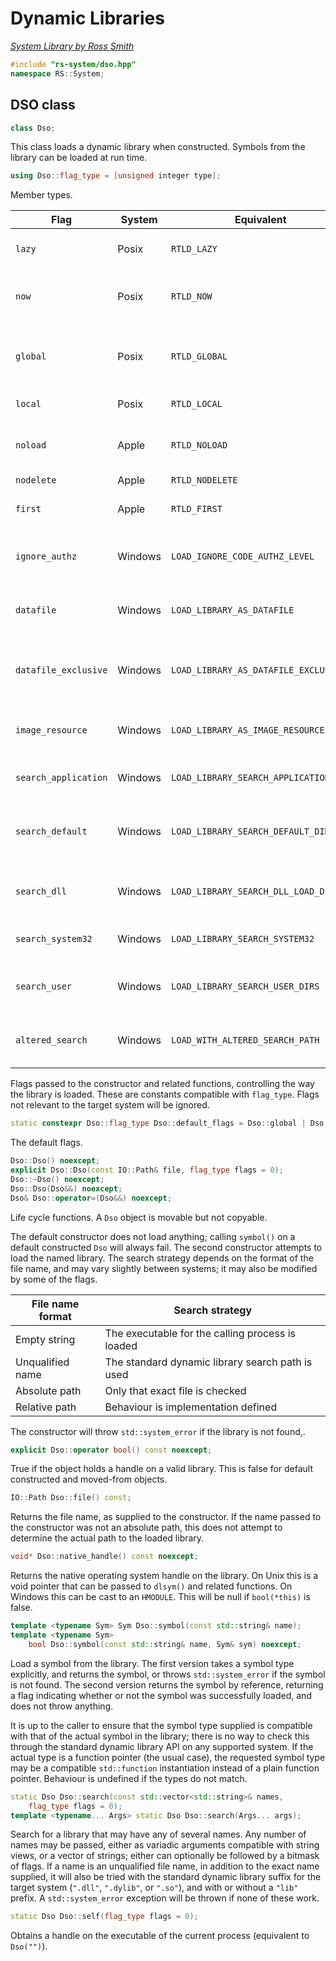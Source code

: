 # Dynamic Libraries

_[System Library by Ross Smith](index.html)_

```c++
#include "rs-system/dso.hpp"
namespace RS::System;
```

## DSO class ##

```c++
class Dso;
```

This class loads a dynamic library when constructed. Symbols from the library
can be loaded at run time.

```c++
using Dso::flag_type = [unsigned integer type];
```

Member types.

| Flag                  | System   | Equivalent                             | Behaviour                                               |
| ----                  | ------   | ----------                             | ---------                                               |
| `lazy`                | Posix    | `RTLD_LAZY`                            | Relocations may be delayed                              |
| `now`                 | Posix    | `RTLD_NOW`                             | Relocations are performed immediately                   |
| `global`              | Posix    | `RTLD_GLOBAL`                          | Symbols are available when relocating other libraries   |
| `local`               | Posix    | `RTLD_LOCAL`                           | Symbols are not visible                                 |
| `noload`              | Apple    | `RTLD_NOLOAD`                          | Do not load, succeed only if already loaded             |
| `nodelete`            | Apple    | `RTLD_NODELETE`                        | Never unload                                            |
| `first`               | Apple    | `RTLD_FIRST`                           | Search only this library for symbols                    |
| `ignore_authz`        | Windows  | `LOAD_IGNORE_CODE_AUTHZ_LEVEL`         | Do not check software restriction policies              |
| `datafile`            | Windows  | `LOAD_LIBRARY_AS_DATAFILE`             | Map address space as data, do not execute               |
| `datafile_exclusive`  | Windows  | `LOAD_LIBRARY_AS_DATAFILE_EXCLUSIVE`   | Map address space as data, with exclusive write access  |
| `image_resource`      | Windows  | `LOAD_LIBRARY_AS_IMAGE_RESOURCE`       | Map address space as image, do not execute              |
| `search_application`  | Windows  | `LOAD_LIBRARY_SEARCH_APPLICATION_DIR`  | Search application directory only                       |
| `search_default`      | Windows  | `LOAD_LIBRARY_SEARCH_DEFAULT_DIRS`     | Search application, system, and user-added directories  |
| `search_dll`          | Windows  | `LOAD_LIBRARY_SEARCH_DLL_LOAD_DIR`     | Search DLL directory for its dependencies               |
| `search_system32`     | Windows  | `LOAD_LIBRARY_SEARCH_SYSTEM32`         | Search system directory only                            |
| `search_user`         | Windows  | `LOAD_LIBRARY_SEARCH_USER_DIRS`        | Search user-added directories only                      |
| `altered_search`      | Windows  | `LOAD_WITH_ALTERED_SEARCH_PATH`        | Use alternative standard search path                    |

Flags passed to the constructor and related functions, controlling the way the
library is loaded. These are constants compatible with `flag_type`. Flags not
relevant to the target system will be ignored.

```c++
static constexpr Dso::flag_type Dso::default_flags = Dso::global | Dso::now;
```

The default flags.

```c++
Dso::Dso() noexcept;
explicit Dso::Dso(const IO::Path& file, flag_type flags = 0);
Dso::~Dso() noexcept;
Dso::Dso(Dso&&) noexcept;
Dso& Dso::operator=(Dso&&) noexcept;
```

Life cycle functions. A `Dso` object is movable but not copyable.

The default constructor does not load anything; calling `symbol()` on a
default constructed `Dso` will always fail. The second constructor attempts
to load the named library. The search strategy depends on the format of the
file name, and may vary slightly between systems; it may also be modified by
some of the flags.

| File name format  | Search strategy                                   |
| ----------------  | ---------------                                   |
| Empty string      | The executable for the calling process is loaded  |
| Unqualified name  | The standard dynamic library search path is used  |
| Absolute path     | Only that exact file is checked                   |
| Relative path     | Behaviour is implementation defined               |

The constructor will throw `std::system_error` if the library is not found,.

```c++
explicit Dso::operator bool() const noexcept;
```

True if the object holds a handle on a valid library. This is false for
default constructed and moved-from objects.

```c++
IO::Path Dso::file() const;
```

Returns the file name, as supplied to the constructor. If the name passed to
the constructor was not an absolute path, this does not attempt to determine
the actual path to the loaded library.

```c++
void* Dso::native_handle() const noexcept;
```

Returns the native operating system handle on the library. On Unix this is a
void pointer that can be passed to `dlsym()` and related functions. On Windows
this can be cast to an `HMODULE`. This will be null if `bool(*this)` is false.

```c++
template <typename Sym> Sym Dso::symbol(const std::string& name);
template <typename Sym>
    bool Dso::symbol(const std::string& name, Sym& sym) noexcept;
```

Load a symbol from the library. The first version takes a symbol type
explicitly, and returns the symbol, or throws `std::system_error` if the
symbol is not found. The second version returns the symbol by reference,
returning a flag indicating whether or not the symbol was successfully
loaded, and does not throw anything.

It is up to the caller to ensure that the symbol type supplied is compatible
with that of the actual symbol in the library; there is no way to check this
through the standard dynamic library API on any supported system. If the
actual type is a function pointer (the usual case), the requested symbol type
may be a compatible `std::function` instantiation instead of a plain function
pointer. Behaviour is undefined if the types do not match.

```c++
static Dso Dso::search(const std::vector<std::string>& names,
    flag_type flags = 0);
template <typename... Args> static Dso Dso::search(Args... args);
```

Search for a library that may have any of several names. Any number of names
may be passed, either as variadic arguments compatible with string views, or
a vector of strings; either can optionally be followed by a bitmask of flags.
If a name is an unqualified file name, in addition to the exact name
supplied, it will also be tried with the standard dynamic library suffix for
the target system (`".dll"`, `".dylib"`, or `".so"`), and with or without a
`"lib"` prefix. A `std::system_error` exception will be thrown if none of
these work.

```c++
static Dso Dso::self(flag_type flags = 0);
```

Obtains a handle on the executable of the current process (equivalent to
`Dso("")`).
